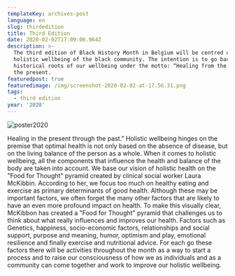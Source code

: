 ```yaml
---
templateKey: archives-post
language: en
slug: thirdedition
title: Third Edition
date: 2020-02-02T17:09:06.964Z
description: >-
  The third edition of Black History Month in Belgium will be centred on the
  holistic wellbeing of the black community. The intention is to go back to the
  historical roots of our wellbeing under the motto: “Healing from the past in
  the present.
featuredpost: true
featuredimage: /img/screenshot-2020-02-02-at-17.56.31.png
tags:
  - third edition
year: '2020'
---
```

![poster2020](/img/screenshot-2020-02-02-at-17.56.31.png "Poster 2020")

Healing in the present through the past.” Holistic wellbeing hinges on the premise that optimal health is not only based on the absence of disease, but on the living balance of the person as a whole. When it comes to holistic wellbeing, all the components that influence the health and balance of the body are taken into account. We base our vision of holistic health on the "Food for Thought" pyramid created by clinical social worker Laura McKibbin. According to her, we focus too much on healthy eating and exercise as primary determinants of good health. Although these may be important factors, we often forget the many other factors that are likely to have an even more profound impact on health. To make this visually clear, McKibbon has created a "Food for Thought" pyramid that challenges us to think about what really influences and improves our health. Factors such as Genetics, happiness, socio-economic factors, relationships and social support, purpose and meaning, humor, optimism and play, emotional resilience and finally exercise and nutritional advice. For each go these factors there will be activities throughout the month as a way to start a process and to raise our consciousness of how we as individuals and as a community can come together and work to improve our holistic wellbeing.
